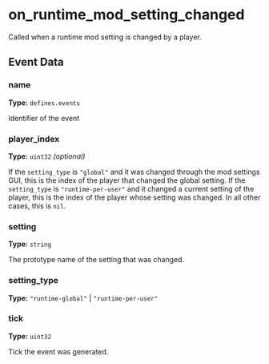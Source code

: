 # on_runtime_mod_setting_changed

Called when a runtime mod setting is changed by a player.

## Event Data

### name

**Type:** `defines.events`

Identifier of the event

### player_index

**Type:** `uint32` *(optional)*

If the `setting_type` is `"global"` and it was changed through the mod settings GUI, this is the index of the player that changed the global setting. If the `setting_type` is `"runtime-per-user"` and it changed a current setting of the player, this is the index of the player whose setting was changed. In all other cases, this is `nil`.

### setting

**Type:** `string`

The prototype name of the setting that was changed.

### setting_type

**Type:** `"runtime-global"` | `"runtime-per-user"`

### tick

**Type:** `uint32`

Tick the event was generated.

